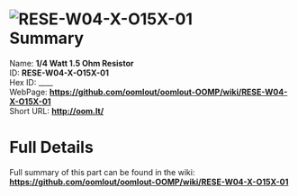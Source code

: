 
![RESE-W04-X-O15X-01](https://github.com/oomlout/oomlout-OOMP/blob/master/parts/RESE-W04-X-O15X-01/RESE-W04-X-O15X-01_420.jpg)   
Summary
=================
  
Name: __1/4 Watt 1.5 Ohm Resistor__    
ID: __RESE-W04-X-O15X-01__   
Hex ID: ____   
WebPage: __https://github.com/oomlout/oomlout-OOMP/wiki/RESE-W04-X-O15X-01__   
Short URL: __http://oom.lt/__   

Full Details
==========================
Full summary of this part can be found in the wiki:   
__https://github.com/oomlout/oomlout-OOMP/wiki/RESE-W04-X-O15X-01__    

